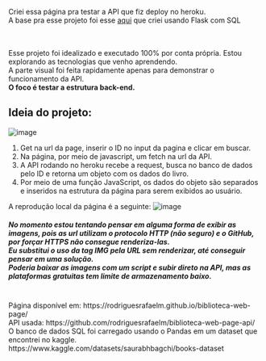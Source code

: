 Criei essa página pra testar a API que fiz deploy no heroku.<br>
A base pra esse projeto foi esse [aqui](https://github.com/rodriguesrafaelm/lib-project) que criei usando Flask com SQL<br><br>


<br>
Esse projeto foi idealizado e executado 100% por conta própria. Estou explorando as tecnologias que venho aprendendo.<br>
A parte visual foi feita rapidamente apenas para demonstrar o funcionamento da API.<br>
 <b> O foco é testar a estrutura back-end.</b><br>



<h2>Ideia do projeto:</h2>

![image](https://user-images.githubusercontent.com/79672000/168525198-bf494e8a-0ace-4441-aae8-bbde7fab0379.png)

1. Get na url da page, inserir o ID no input da pagina e clicar em buscar.
2. Na página, por meio de javascript, um fetch na url da API.
3. A API rodando no heroku recebe a request, busca no banco de dados pelo ID e retorna um objeto com os dados do livro.
4. Por meio de uma função JavaScript, os dados do objeto são separados e inseridos na estrutura da página para serem exibidos ao usuário.

A reprodução local da página é a seguinte:
![image](https://user-images.githubusercontent.com/79672000/168534430-7f72f352-547a-4570-9657-62376fbb6b8a.png)

<h5>No momento estou tentando pensar em alguma forma de exibir as imagens, pois as url utilizam o protocolo HTTP (não seguro) e o GitHub, por forçar HTTPS 
não consegue renderiza-las.<br>
Eu substitui o uso da tag IMG pela URL sem renderizar, até conseguir pensar em uma solução.<br>
Poderia baixar as imagens com um script e subir direto na API, mas as plataformas gratuitas tem limite de armazenamento baixo.</h5>

<br>
Página disponível em: https://rodriguesrafaelm.github.io/biblioteca-web-page/
<br>
API usada: https://github.com/rodriguesrafaelm/biblioteca-web-page-api/
<br>
O banco de dados SQL foi carregado usando o Pandas em um dataset que encontrei no kaggle. https://www.kaggle.com/datasets/saurabhbagchi/books-dataset

